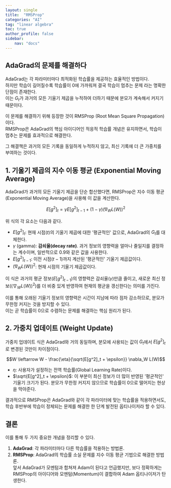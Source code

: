 ```yaml
---
layout: single
title:  "RMSProp"
categories: "AI"
tag: "linear algebra"
toc: true
author_profile: false
sidebar:
    nav: "docs"
---
```


## AdaGrad의 문제를 해결하다
AdaGrad는 각 파라미터마다 최적화된 학습률을 제공하는 효율적인 방법이다.  
하지만 학습이 길어질수록 학습률이 0에 가까워져 결국 학습이 멈추는 문제 라는 명확한 단점이 존재한다.  
이는 $G_t$가 과거의 모든 기울기 제곱을 누적하여 더하기 때문에 분모가 계속해서 커지기 때문이다.  

이 문제를 해결하기 위해 등장한 것이 RMSProp (Root Mean Square Propagation)이다.  
RMSProp은 AdaGrad의 핵심 아이디어인 적응적 학습률 개념은 유지하면서, 학습이 멈추는 문제를 효과적으로 해결한다.  

그 해결책은 과거의 모든 기록을 동일하게 누적하지 않고, 최신 기록에 더 큰 가중치를 부여하는 것이다.  


## 1. 기울기 제곱의 지수 이동 평균 (Exponential Moving Average)
AdaGrad가 과거의 모든 기울기 제곱을 단순 합산했다면, RMSProp은 지수 이동 평균(Exponential Moving Average)을 사용해 이 값을 계산한다.  

$$E[g^2]_t = \gamma E[g^2]_{t-1} + (1-\gamma)(\nabla_W L(W))^2$$

위 식의 각 요소는 다음과 같다.  

-   $E[g^2]_t$: 현재 시점($t$)의 기울기 제곱에 대한 '평균적인' 값으로, AdaGrad의 $G_t$를 대체한다.  
-   $\gamma$ (gamma): **감쇠율(decay rate)**. 과거 정보의 영향력을 얼마나 줄일지를 결정하는 계수이며, 일반적으로 0.9와 같은 값을 사용한다.  
-   $E[g^2]_{t-1}$: 이전 시점($t-1$)까지 계산된 '평균적인' 기울기 제곱값이다.  
-   $(\nabla_W L(W))^2$: 현재 시점의 기울기 제곱값이다.  

이 식은 과거의 평균 정보($E[g^2]_{t-1}$)의 영향력은 감쇠율($\gamma$)만큼 줄이고, 새로운 최신 정보($(\nabla_W L(W))^2$)를 더 비중 있게 반영하여 현재의 평균을 갱신한다는 의미를 가진다.  

이를 통해 오래된 기울기 정보의 영향력은 시간이 지남에 따라 점차 감소하므로, 분모가 무한정 커지는 것을 방지할 수 있다.  
이는 곧 학습률이 0으로 수렴하는 문제를 해결하는 핵심 원리가 된다.


## 2. 가중치 업데이트 (Weight Update)
가중치 업데이트 식은 AdaGrad와 거의 동일하며, 분모에 사용되는 값이 $G_t$에서 $E[g^2]_t$로 변경된 것만이 차이점이다.  

$$W \leftarrow W - \frac{\eta}{\sqrt{E[g^2]_t + \epsilon}} \nabla_W L(W)$$

-   $\eta$: 사용자가 설정하는 전역 학습률(Global Learning Rate)이다.  
-   $\sqrt{E[g^2]_t + \epsilon}$: 이 부분이 최신 정보가 더 많이 반영된 '평균적인' 기울기 크기가 된다. 분모가 무한정 커지지 않으므로 학습률이 0으로 떨어지는 현상을 막아준다.  

결과적으로 RMSProp은 AdaGrad와 같이 각 파라미터에 맞는 학습률을 적용하면서도, 학습 후반부에 학습이 정체되는 문제를 해결한 한 단계 발전된 옵티나이저라 할 수 있다.  

## 결론
이를 통해 두 가지 중요한 개념을 정리할 수 있다.  
1.  **AdaGrad**: 각 파라미터마다 다른 학습률을 적용하는 방법론.  
2.  **RMSProp**: AdaGrad의 학습률 소실 문제를 지수 이동 평균 기법으로 해결한 방법론.  
앞서 AdaGrad가 모멘텀과 합쳐져 Adam이 된다고 언급했지만, 보다 정확하게는 RMSProp의 아이디어와 모멘텀(Momentum)이 결합하여 Adam 옵티나이저가 탄생한다.  